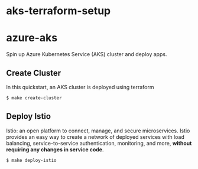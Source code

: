 # aks-terraform-setup
# azure-aks

Spin up Azure Kubernetes Service (AKS) cluster and deploy apps.

## Create Cluster

In this quickstart, an AKS cluster is deployed using terraform

```bash
$ make create-cluster
```

## Deploy Istio

Istio: an open platform to connect, manage, and secure microservices. Istio provides an easy way to create a network of deployed services with load balancing, service-to-service authentication, monitoring, and more, __**without requiring any changes in service code**__.

```bash
$ make deploy-istio
```
